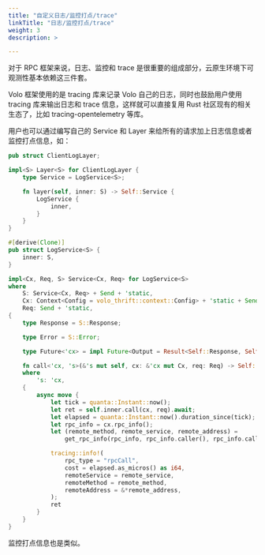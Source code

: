 ```yaml
---
title: "自定义日志/监控打点/trace"
linkTitle: "日志/监控打点/trace"
weight: 3
description: >

---
```


对于 RPC 框架来说，日志、监控和 trace 是很重要的组成部分，云原生环境下可观测性基本依赖这三件套。

Volo 框架使用的是 tracing 库来记录 Volo 自己的日志，同时也鼓励用户使用 tracing 库来输出日志和 trace 信息，这样就可以直接复用 Rust 社区现有的相关生态了，比如 tracing-opentelemetry 等库。

用户也可以通过编写自己的 Service 和 Layer 来给所有的请求加上日志信息或者监控打点信息，如：

```rust
pub struct ClientLogLayer;

impl<S> Layer<S> for ClientLogLayer {
    type Service = LogService<S>;

    fn layer(self, inner: S) -> Self::Service {
        LogService {
            inner,
        }
    }
}

#[derive(Clone)]
pub struct LogService<S> {
    inner: S,
}

impl<Cx, Req, S> Service<Cx, Req> for LogService<S>
where
    S: Service<Cx, Req> + Send + 'static,
    Cx: Context<Config = volo_thrift::context::Config> + 'static + Send,
    Req: Send + 'static,
{
    type Response = S::Response;

    type Error = S::Error;

    type Future<'cx> = impl Future<Output = Result<Self::Response, Self::Error>> + 'cx;

    fn call<'cx, 's>(&'s mut self, cx: &'cx mut Cx, req: Req) -> Self::Future<'cx>
    where
        's: 'cx,
    {
        async move {
            let tick = quanta::Instant::now();
            let ret = self.inner.call(cx, req).await;
            let elapsed = quanta::Instant::now().duration_since(tick);
            let rpc_info = cx.rpc_info();
            let (remote_method, remote_service, remote_address) =
                get_rpc_info(rpc_info, rpc_info.caller(), rpc_info.callee());

            tracing::info!(
                rpc_type = "rpcCall",
                cost = elapsed.as_micros() as i64,
                remoteService = remote_service,
                remoteMethod = remote_method,
                remoteAddress = &*remote_address,
            );
            ret
        }
    }
}
```

监控打点信息也是类似。
